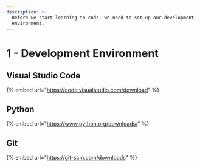 ```yaml
---
description: >-
  Before we start learning to code, we need to set up our development
  environment.
---
```


# 1 - Development Environment

## Visual Studio Code

{% embed url="https://code.visualstudio.com/download" %}

## Python

{% embed url="https://www.python.org/downloads/" %}

## Git

{% embed url="https://git-scm.com/downloads" %}
